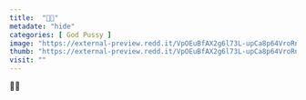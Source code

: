 ```yaml
---
title:  "💋💋"
metadate: "hide"
categories: [ God Pussy ]
image: "https://external-preview.redd.it/VpOEuBfAX2g6l73L-upCa8p64VroRnFyQPHGD0YkMjs.jpg?auto=webp&s=ec7ebf49bcb4f47d00a0b707fb0fa8b34166e555"
thumb: "https://external-preview.redd.it/VpOEuBfAX2g6l73L-upCa8p64VroRnFyQPHGD0YkMjs.jpg?width=640&crop=smart&auto=webp&s=d30a052bbc5b8e1ebe6c01050cf77afce9dd5fe4"
visit: ""
---
```

💋💋
